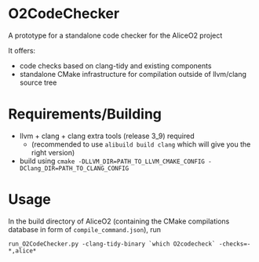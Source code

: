 # O2CodeChecker
A prototype for a standalone code checker for the AliceO2 project

It offers:
  * code checks based on clang-tidy and existing components
  * standalone CMake infrastructure for compilation outside of llvm/clang source tree

# Requirements/Building

  * llvm + clang + clang extra tools (release 3_9) required
    * (recommended to use `alibuild build clang` which will give you the right version)
  * build using `cmake -DLLVM_DIR=PATH_TO_LLVM_CMAKE_CONFIG -DClang_DIR=PATH_TO_CLANG_CONFIG`

# Usage

In the build directory of AliceO2 (containing the CMake compilations database in form of `compile_command.json`), run

    run_O2CodeChecker.py -clang-tidy-binary `which O2codecheck` -checks=-*,alice*

